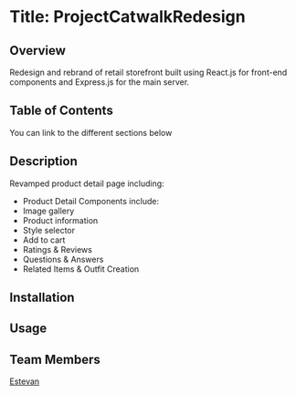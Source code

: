 # Title: ProjectCatwalkRedesign

## Overview
Redesign and rebrand of retail storefront built using React.js for front-end components and Express.js for the main server.

## Table of Contents
You can link to the different sections below

## Description
Revamped product detail page including:
* Product Detail Components include:
* Image gallery
* Product information
* Style selector
* Add to cart
* Ratings & Reviews
* Questions & Answers
* Related Items & Outfit Creation

## Installation
## Usage

## Team Members
[Estevan](https://github.com/GonzalezEstevan/ProjectCatwalkRedesign)
